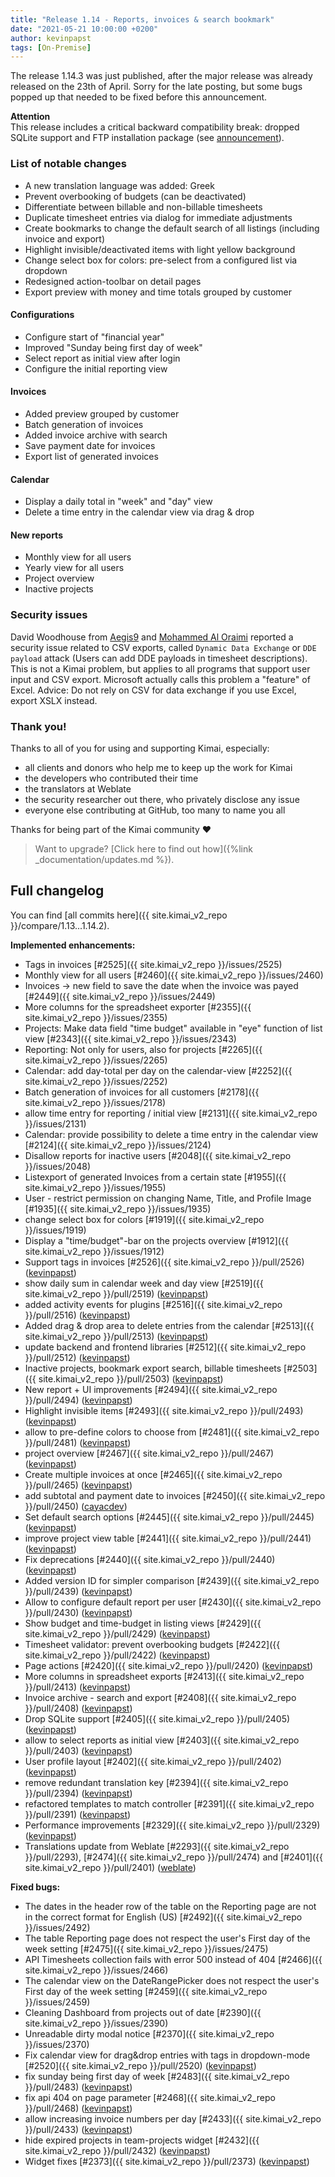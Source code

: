 ```yaml
---
title: "Release 1.14 - Reports, invoices & search bookmark"
date: "2021-05-21 10:00:00 +0200"
author: kevinpapst
tags: [On-Premise]
---
```


The release 1.14.3 was just published, after the major release was already released on the 23th of April.
Sorry for the late posting, but some bugs popped up that needed to be fixed before this announcement.

**Attention**  
This release includes a critical backward compatibility break: 
dropped SQLite support and FTP installation package (see [announcement](https://www.kimai.org/blog/2021/sqlite-and-ftp-support-removed/)).

### List of notable changes

- A new translation language was added: Greek
- Prevent overbooking of budgets (can be deactivated)
- Differentiate between billable and non-billable timesheets
- Duplicate timesheet entries via dialog for immediate adjustments
- Create bookmarks to change the default search of all listings (including invoice and export)
- Highlight invisible/deactivated items with light yellow background
- Change select box for colors: pre-select from a configured list via dropdown 
- Redesigned action-toolbar on detail pages
- Export preview with money and time totals grouped by customer

#### Configurations

- Configure start of "financial year"
- Improved "Sunday being first day of week"
- Select report as initial view after login
- Configure the initial reporting view

#### Invoices
- Added preview grouped by customer
- Batch generation of invoices 
- Added invoice archive with search
- Save payment date for invoices
- Export list of generated invoices

#### Calendar
- Display a daily total in "week" and "day" view
- Delete a time entry in the calendar view via drag & drop

#### New reports

- Monthly view for all users
- Yearly view for all users
- Project overview
- Inactive projects

### Security issues

David Woodhouse from [Aegis9](https://www.aegis9.com.au) and [Mohammed Al Oraimi](https://twitter.com/ixSly) reported a security issue related to CSV exports, 
called `Dynamic Data Exchange` or `DDE payload` attack (Users can add DDE payloads in timesheet descriptions). 
This is not a Kimai problem, but applies to all programs that support user input and CSV export.
Microsoft actually calls this problem a "feature" of Excel.
Advice: Do not rely on CSV for data exchange if you use Excel, export XSLX instead. 

### Thank you!

Thanks to all of you for using and supporting Kimai, especially:
- all clients and donors who help me to keep up the work for Kimai
- the developers who contributed their time
- the translators at Weblate
- the security researcher out there, who privately disclose any issue   
- everyone else contributing at GitHub, too many to name you all 

Thanks for being part of the Kimai community ❤️

> Want to upgrade? [Click here to find out how]({%link _documentation/updates.md %}).

## Full changelog

You can find [all commits here]({{ site.kimai_v2_repo }}/compare/1.13...1.14.2).

**Implemented enhancements:**

- Tags in invoices [\#2525]({{ site.kimai_v2_repo }}/issues/2525)
- Monthly view for all users [\#2460]({{ site.kimai_v2_repo }}/issues/2460)
- Invoices -\> new field to save the date when the invoice was payed [\#2449]({{ site.kimai_v2_repo }}/issues/2449)
- More columns for the spreadsheet exporter [\#2355]({{ site.kimai_v2_repo }}/issues/2355)
- Projects: Make data field "time budget" available in "eye" function of list view [\#2343]({{ site.kimai_v2_repo }}/issues/2343)
- Reporting: Not only for users, also for projects [\#2265]({{ site.kimai_v2_repo }}/issues/2265)
- Calendar: add day-total per day on the calendar-view  [\#2252]({{ site.kimai_v2_repo }}/issues/2252)
- Batch generation of invoices for all customers [\#2178]({{ site.kimai_v2_repo }}/issues/2178)
- allow time entry for reporting / initial view [\#2131]({{ site.kimai_v2_repo }}/issues/2131)
- Calendar: provide possibility to delete a time entry in the calendar view [\#2124]({{ site.kimai_v2_repo }}/issues/2124)
- Disallow reports for inactive users [\#2048]({{ site.kimai_v2_repo }}/issues/2048)
- Listexport of generated Invoices from a certain state [\#1955]({{ site.kimai_v2_repo }}/issues/1955)
- User - restrict permission on changing Name, Title, and Profile Image [\#1935]({{ site.kimai_v2_repo }}/issues/1935)
- change select box for colors [\#1919]({{ site.kimai_v2_repo }}/issues/1919)
- Display a "time/budget"-bar on the projects overview [\#1912]({{ site.kimai_v2_repo }}/issues/1912)
- Support tags in invoices [\#2526]({{ site.kimai_v2_repo }}/pull/2526) ([kevinpapst](https://github.com/kevinpapst))
- show daily sum in calendar week and day view [\#2519]({{ site.kimai_v2_repo }}/pull/2519) ([kevinpapst](https://github.com/kevinpapst))
- added activity events for plugins [\#2516]({{ site.kimai_v2_repo }}/pull/2516) ([kevinpapst](https://github.com/kevinpapst))
- Added drag & drop area to delete entries from the calendar [\#2513]({{ site.kimai_v2_repo }}/pull/2513) ([kevinpapst](https://github.com/kevinpapst))
- update backend and frontend libraries [\#2512]({{ site.kimai_v2_repo }}/pull/2512) ([kevinpapst](https://github.com/kevinpapst))
- Inactive projects, bookmark export search, billable timesheets [\#2503]({{ site.kimai_v2_repo }}/pull/2503) ([kevinpapst](https://github.com/kevinpapst))
- New report + UI improvements [\#2494]({{ site.kimai_v2_repo }}/pull/2494) ([kevinpapst](https://github.com/kevinpapst))
- Highlight invisible items [\#2493]({{ site.kimai_v2_repo }}/pull/2493) ([kevinpapst](https://github.com/kevinpapst))
- allow to pre-define colors to choose from [\#2481]({{ site.kimai_v2_repo }}/pull/2481) ([kevinpapst](https://github.com/kevinpapst))
- project overview [\#2467]({{ site.kimai_v2_repo }}/pull/2467) ([kevinpapst](https://github.com/kevinpapst))
- Create multiple invoices at once [\#2465]({{ site.kimai_v2_repo }}/pull/2465) ([kevinpapst](https://github.com/kevinpapst))
- add subtotal and payment date to invoices [\#2450]({{ site.kimai_v2_repo }}/pull/2450) ([cayacdev](https://github.com/cayacdev))
- Set default search options [\#2445]({{ site.kimai_v2_repo }}/pull/2445) ([kevinpapst](https://github.com/kevinpapst))
- improve project view table [\#2441]({{ site.kimai_v2_repo }}/pull/2441) ([kevinpapst](https://github.com/kevinpapst))
- Fix deprecations [\#2440]({{ site.kimai_v2_repo }}/pull/2440) ([kevinpapst](https://github.com/kevinpapst))
- Added version ID for simpler comparison [\#2439]({{ site.kimai_v2_repo }}/pull/2439) ([kevinpapst](https://github.com/kevinpapst))
- Allow to configure default report per user [\#2430]({{ site.kimai_v2_repo }}/pull/2430) ([kevinpapst](https://github.com/kevinpapst))
- Show budget and time-budget in listing views [\#2429]({{ site.kimai_v2_repo }}/pull/2429) ([kevinpapst](https://github.com/kevinpapst))
- Timesheet validator: prevent overbooking budgets [\#2422]({{ site.kimai_v2_repo }}/pull/2422) ([kevinpapst](https://github.com/kevinpapst))
- Page actions [\#2420]({{ site.kimai_v2_repo }}/pull/2420) ([kevinpapst](https://github.com/kevinpapst))
- More columns in spreadsheet exports [\#2413]({{ site.kimai_v2_repo }}/pull/2413) ([kevinpapst](https://github.com/kevinpapst))
- Invoice archive - search and export [\#2408]({{ site.kimai_v2_repo }}/pull/2408) ([kevinpapst](https://github.com/kevinpapst))
- Drop SQLite support [\#2405]({{ site.kimai_v2_repo }}/pull/2405) ([kevinpapst](https://github.com/kevinpapst))
- allow to select reports as initial view [\#2403]({{ site.kimai_v2_repo }}/pull/2403) ([kevinpapst](https://github.com/kevinpapst))
- User profile layout [\#2402]({{ site.kimai_v2_repo }}/pull/2402) ([kevinpapst](https://github.com/kevinpapst))
- remove redundant translation key [\#2394]({{ site.kimai_v2_repo }}/pull/2394) ([kevinpapst](https://github.com/kevinpapst))
- refactored templates to match controller [\#2391]({{ site.kimai_v2_repo }}/pull/2391) ([kevinpapst](https://github.com/kevinpapst))
- Performance improvements [\#2329]({{ site.kimai_v2_repo }}/pull/2329) ([kevinpapst](https://github.com/kevinpapst))
- Translations update from Weblate [\#2293]({{ site.kimai_v2_repo }}/pull/2293), [\#2474]({{ site.kimai_v2_repo }}/pull/2474) and [\#2401]({{ site.kimai_v2_repo }}/pull/2401) ([weblate](https://github.com/weblate))

**Fixed bugs:**

- The dates in the header row of the table on the Reporting page are not in the correct format for English \(US\) [\#2492]({{ site.kimai_v2_repo }}/issues/2492)
- The table Reporting page does not respect the user's First day of the week setting [\#2475]({{ site.kimai_v2_repo }}/issues/2475)
- API Timesheets collection fails with error 500 instead of 404 [\#2466]({{ site.kimai_v2_repo }}/issues/2466)
- The calendar view on the DateRangePicker does not respect the user's First day of the week setting [\#2459]({{ site.kimai_v2_repo }}/issues/2459)
- Cleaning Dashboard from projects out of date [\#2390]({{ site.kimai_v2_repo }}/issues/2390)
- Unreadable dirty modal notice [\#2370]({{ site.kimai_v2_repo }}/issues/2370)
- Fix calendar view for drag&drop entries with tags in dropdown-mode [\#2520]({{ site.kimai_v2_repo }}/pull/2520) ([kevinpapst](https://github.com/kevinpapst))
- fix sunday being first day of week [\#2483]({{ site.kimai_v2_repo }}/pull/2483) ([kevinpapst](https://github.com/kevinpapst))
- fix api 404 on page parameter [\#2468]({{ site.kimai_v2_repo }}/pull/2468) ([kevinpapst](https://github.com/kevinpapst))
- allow increasing invoice numbers per day [\#2433]({{ site.kimai_v2_repo }}/pull/2433) ([kevinpapst](https://github.com/kevinpapst))
- hide expired projects in team-projects widget [\#2432]({{ site.kimai_v2_repo }}/pull/2432) ([kevinpapst](https://github.com/kevinpapst))
- Widget fixes [\#2373]({{ site.kimai_v2_repo }}/pull/2373) ([kevinpapst](https://github.com/kevinpapst))
